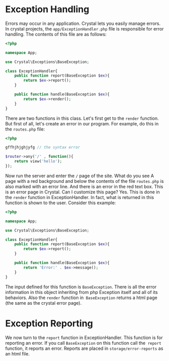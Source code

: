 # Exception Handling
Errors may occur in any application. Crystal lets you easily manage errors.
In crystal projects, the `app/ExceptionHandler.php` file is responsible for error handling. The contents of this file are as follows:

```php
<?php

namespace App;

use Crystal\Exceptions\BaseException;

class ExceptionHandler{
	public function report(BaseException $ex){
		return $ex->report();
	}

	public function handle(BaseException $ex){
		return $ex->render();
	}
}
```



There are two functions in this class. Let's first get to the `render` function. But first of all, let's create an error in our program. For example, do this in the `routes.php` file:


```php
<?php

gffhjhjghjyfg // the syntax error

$router->any('/' , function(){
    return view('hello');
});
```


Now run the server and enter the `/` page of the site. What do you see A page with a red background and below the contents of the file `routes.php` is also marked with an error line. And there is an error in the red text box. This is an error page in Crystal. Can I customize this page? Yes. This is done in the `render` function in ExceptionHandler. In fact, what is returned in this function is shown to the user. Consider this example:


```php
<?php

namespace App;

use Crystal\Exceptions\BaseException;

class ExceptionHandler{
	public function report(BaseException $ex){
		return $ex->report();
	}

	public function handle(BaseException $ex){
		return 'Error:' . $ex->message();
	}
}
```


The input defined for this function is `BaseException`. There is all the error information in this object inheriting from php Exception itself and all of its behaviors.
Also the `render` function in` BaseException` returns a html page (the same as the crystal error page).


# Exception Reporting
We now turn to the `report` function in ExceptionHandler.
This function is for reporting an error.
If you call `BaseException` on this function call the` report` function, it reports an error.
Reports are placed in `storage/error-reports` as an html file.










